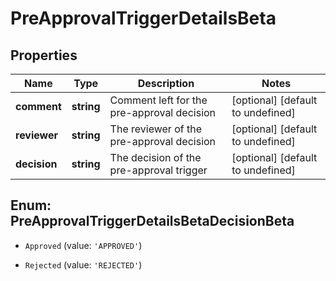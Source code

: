 # PreApprovalTriggerDetailsBeta

## Properties

Name | Type | Description | Notes
------------ | ------------- | ------------- | -------------
**comment** | **string** | Comment left for the pre-approval decision | [optional] [default to undefined]
**reviewer** | **string** | The reviewer of the pre-approval decision | [optional] [default to undefined]
**decision** | **string** | The decision of the pre-approval trigger | [optional] [default to undefined]



## Enum: PreApprovalTriggerDetailsBetaDecisionBeta


* `Approved` (value: `'APPROVED'`)

* `Rejected` (value: `'REJECTED'`)



